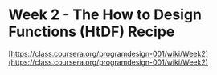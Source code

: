 Week 2 - The How to Design Functions (HtDF) Recipe
=========================================================
[https://class.coursera.org/programdesign-001/wiki/Week2](https://class.coursera.org/programdesign-001/wiki/Week2)